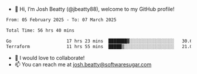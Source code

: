 - 👋 Hi, I’m Josh Beatty (@jbeatty88), welcome to my GitHub profile!

<!--START_SECTION:waka-->

```txt
From: 05 February 2025 - To: 07 March 2025

Total Time: 56 hrs 40 mins

Go                     17 hrs 23 mins  ███████▓░░░░░░░░░░░░░░░░░   30.67 %
Terraform              11 hrs 55 mins  █████▒░░░░░░░░░░░░░░░░░░░   21.05 %
```

<!--END_SECTION:waka-->

- 💞️ I would love to collaborate!
- 📫 You can reach me at josh.beatty@softwaresugar.com

<!---
jbeatty88/jbeatty88 is a ✨ special ✨ repository because its `README.md` (this file) appears on your GitHub profile.
You can click the Preview link to take a look at your changes.
--->
